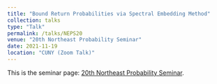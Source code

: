 ```yaml
---
title: "Bound Return Probabilities via Spectral Embedding Method"
collection: talks
type: "Talk"
permalink: /talks/NEPS20
venue: "20th Northeast Probability Seminar"
date: 2021-11-19
location: "CUNY (Zoom Talk)"
---
```


This is the seminar page: [20th Northeast Probability Seminar](https://probability.commons.gc.cuny.edu/20th-northeast-probability-seminar/).
